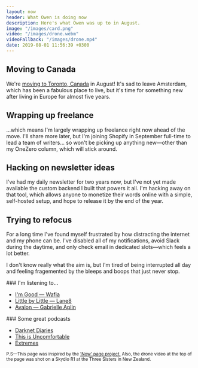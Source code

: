 ```yaml
---
layout: now
header: What Owen is doing now 
description: Here's what Owen was up to in August.
image: "/images/card.png"
video: "/images/drone.webm"
videoFallback: "/images/drone.mp4"
date: 2019-08-01 11:56:39 +0300
---
```

## Moving to Canada

We're [moving to Toronto, Canada](https://twitter.com/ow/status/1154454769894744066) in August!  It's sad to leave Amsterdam, which has been a fabulous place to live, but it's time for something new after living in Europe for almost five years. 

## Wrapping up freelance

...which means I'm largely wrapping up freelance right now ahead of the move. I'll share more later, but I'm joining Shopify in September full-time to lead a team of writers... so won't be picking up anything new—other than my OneZero column, which will stick around.

## Hacking on newsletter ideas

I've had my daily newsletter for two years now, but I've not yet made available the custom backend I built that powers it all. I'm hacking away on that tool, which allows anyone to monetize their words online with a simple, self-hosted setup, and hope to release it by the end of the year.

## Trying to refocus 

For a long time I've found myself frustrated by how distracting the internet and my phone can be. I've disabled all of my notifications, avoid Slack during the daytime, and only check email in dedicated slots—which feels a lot better. 

I don't know really what the aim is, but I'm tired of being interrupted all day and feeling fragemented by the bleeps and boops that just never stop.

<div class="row mt-3">
<div class="col-12 col-md-6" markdown="1">
### I'm listening to...

- [I'm Good — Wafia](https://open.spotify.com/album/77VKAhpS4mDOFRGSVqTghv?si=zTV7VxN0QQq7469DMNdK5g)
- [Little by Little — Lane8](https://open.spotify.com/playlist/078E5Nx5UoBcaJdtjKnpi4?si=5QETJRAYRWugZ6r_dlruHw)
- [Avalon — Gabrielle Aplin](https://open.spotify.com/album/5SrjK7Kd2bhNDS9ORdvUUw?si=o527kjOfSpWqS2Kd4OIasQ)
</div>
<div class="col-6 col-12 col-md-6" markdown="1">
### Some great podcasts

- [Darknet Diaries](https://open.spotify.com/show/4XPl3uEEL9hvqMkoZrzbx5?si=GG7hKJyYRui0xtELVEYyIg)
- [This is Uncomfortable](https://open.spotify.com/show/6tEwYWoHJrZyTOevB7Ko84?si=d_rNpOloRluaEscXkzhhGg)
- [Extremes](https://open.spotify.com/show/11n2FBgS3NkKb34QDm2xCH?si=sQ3RcVCQQrGOLMC9T1yhFQ)

</div>
</div>

<small markdown="1">P.S—This page was inspired by the ['Now' page project.](https://sivers.org/nowff) Also, the drone video at the top of the page was shot on a Skydio R1 at the Three Sisters in New Zealand.</small>